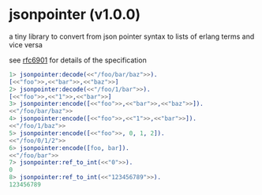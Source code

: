 jsonpointer (v1.0.0)
====================

a tiny library to convert from json pointer syntax to lists of erlang terms and vice versa

see [rfc6901](http://tools.ietf.org/html/rfc6901) for
details of the specification

```erlang
1> jsonpointer:decode(<<"/foo/bar/baz">>).
[<<"foo">>,<<"bar">>,<<"baz">>]
2> jsonpointer:decode(<<"/foo/1/bar">>).
[<<"foo">>,<<"1">>,<<"bar">>]
3> jsonpointer:encode([<<"foo">>,<<"bar">>,<<"baz">>]).
<<"/foo/bar/baz">>
4> jsonpointer:encode([<<"foo">>,<<"1">>,<<"bar">>]).
<<"/foo/1/baz">>
5> jsonpointer:encode([<<"foo">>, 0, 1, 2]).
<<"/foo/0/1/2">>
6> jsonpointer:encode([foo, bar]).
<<"/foo/bar">>
7> jsonpointer:ref_to_int(<<"0">>).
0
8> jsonpointer:ref_to_int(<<"123456789">>).
123456789
```


